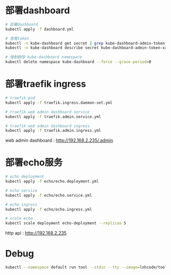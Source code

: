 # 部署dashboard

```sh
# 部署dashboard
kubectl apply -f dashboard.yml

# 查看token
kubectl -n kube-dashboard get secret | grep kube-dashboard-admin-token-
kubectl -n kube-dashboard describe secret kube-dashboard-admin-token-xxxx

# 强制删除 kube-dashboard namespace
kubectl delete namespace kube-dashboard --force --grace-period=0
```

# 部署traefik ingress

```sh
# traefik pod
kubectl apply -f traefik.ingress.daemon-set.yml

# traefik web admin dashboard service
kubectl apply -f traefik.admin.service.yml

# traefik web admin dashboard ingress
kubectl apply -f traefik.admin.ingress.yml
```

web admin dashboard : http://192.168.2.235/.admin

# 部署echo服务 

```sh
# echo deployment
kubectl apply -f echo/echo.deployment.yml

# echo service
kubectl apply -f echo/echo.service.yml

# echo ingress
kubectl apply -f echo/echo.ingress.yml

# scale echo
kubectl scale deployment echo-deployment --replicas 5
```

http api : http://192.168.2.235


# Debug

```sh
kubectl --namespace default run tool --stdin --tty --image=lnhcode/tool --restart=Never --image-pull-policy=Always --rm sh
```